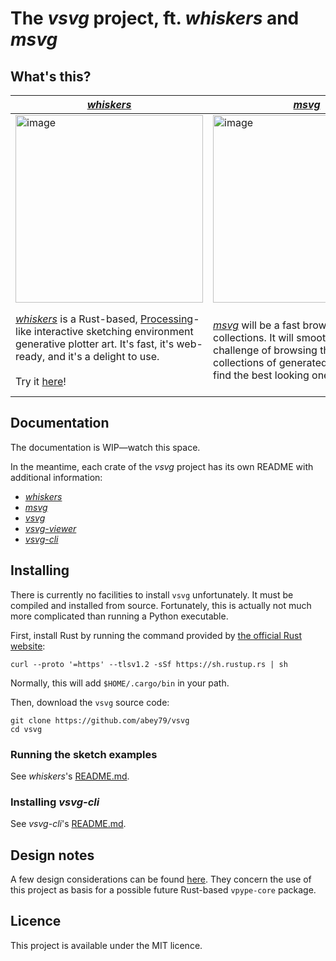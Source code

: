 # The *vsvg* project, ft. *whiskers* and *msvg*

## What's this?

|  [*whiskers*](crates/whiskers/README.md) | [*msvg*](crates/msvg/README.md) | [*vsvg*](crates/vsvg/README.md)/[*vsvg-viewer*](crates/vsvg-viewer/README.md) |
|---|---|---|
| <img width="300" alt="image" src="https://github.com/abey79/vsvg/assets/49431240/77adc4ba-a47d-4997-bcd5-3a56355bbd36"> |  <img width="300" alt="image" src="https://github.com/abey79/vsvg/assets/49431240/54c662f6-41c1-449f-954f-5d5c33a7c25b"> | <img width="300" alt="image" src="https://github.com/abey79/vsvg/assets/49431240/1c3d4096-9846-4902-a3f2-cc3ec43010a4"> |
| [*whiskers*](crates/whiskers/README.md) is a Rust-based, [Processing](https://processing.org)-like interactive sketching environment generative plotter art. It's fast, it's web-ready, and it's a delight to use. <br/><br/>Try it [here](https://bylr.info/vsvg/)! | [*msvg*](crates/msvg/README.md) will be a fast browser for SVG collections. It will smoothly address the challenge of browsing through large collections of generated SVGs, e.g. to find the best looking ones. | [*vsvg*](crates/vsvg/README.md) and [*vsvg-viewer*](crates/vsvg-viewer/README.md) are the core crates behind *whiskers* and *msvg*. They implement the core data structures for manipulating vector data for plotter application, as well as an ultra-performant, hardware-accelerated, easy to extend viewer. |


## Documentation

The documentation is WIP—watch this space.

In the meantime, each crate of the *vsvg* project has its own README with additional information:
- [*whiskers*](crates/whiskers/README.md)
- [*msvg*](crates/msvg/README.md)
- [*vsvg*](crates/vsvg/README.md)
- [*vsvg-viewer*](crates/vsvg-viewer/README.md)
- [*vsvg-cli*](crates/vsvg-cli/README.md)

## Installing

There is currently no facilities to install `vsvg` unfortunately. It must be compiled and installed from source. Fortunately, this is actually not much more complicated than running a Python executable.

First, install Rust by running the command provided by [the official Rust website](https://www.rust-lang.org/tools/install):

```
curl --proto '=https' --tlsv1.2 -sSf https://sh.rustup.rs | sh
```

Normally, this will add `$HOME/.cargo/bin` in your path.

Then, download the `vsvg` source code:

```
git clone https://github.com/abey79/vsvg
cd vsvg
```

### Running the sketch examples

See *whiskers*'s [README.md](whiskers/README.md).

### Installing *vsvg-cli*

See *vsvg-cli*'s [README.md](vsvg-cli/README.md).


## Design notes

A few design considerations can be found [here](https://github.com/abey79/vsvg/issues?q=is%3Aissue+is%3Aopen+label%3Adesign-note). They concern the use of this project as basis for a possible future Rust-based `vpype-core` package.

## Licence

This project is available under the MIT licence.
